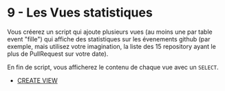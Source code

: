 # 9 - Les Vues statistiques

Vous créerez un script qui ajoute plusieurs vues (au moins une par table event "fille") qui affiche des statistiques sur les évenements github (par exemple, mais utilisez votre imagination, la liste des 15 repository ayant le plus de PullRequest sur votre date).

En fin de script, vous afficherez le contenu de chaque vue avec un `SELECT`.

* [CREATE VIEW](https://www.postgresql.org/docs/11/sql-createview.html)